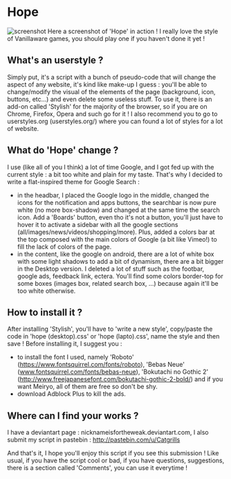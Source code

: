 # Hope

![screenshot](http://i.imgur.com/KIVrF5p.png)
Here a screenshot of 'Hope' in action ! I really love the style of Vanillaware games, you should play one if you haven't done it yet !

What's an userstyle ?
-------------------------------

Simply put, it's a script with a bunch of pseudo-code that will change the aspect of any website, it's kind like make-up I guess : you'll be able to change/modify the visual of the elements of the page (background, icon, buttons, etc...) and even delete some useless stuff. To use it, there is an add-on called 'Stylish' for the majority of the browser, so if you are on Chrome, Firefox, Opera and such go for it ! I also recommend you to go to userstyles.org (userstyles.org/) where you can found a lot of styles for a lot of website.

What do 'Hope' change ?
-------------------------------
I use (like all of you I think) a lot of time Google, and I got fed up with the current style : a bit too white and plain for my taste. That's why I decided to write a flat-inspired theme for Google Search :
- in the headbar, I placed the Google logo in the middle, changed the icons for the notification and apps buttons, the searchbar is now pure white (no more box-shadow) and changed at the same time the search icon. Add a 'Boards' button, even tho it's not a button, you'll just have to hover it to activate a sidebar with all the google sections (all/images/news/videos/shopping/more). Plus, added a colors bar at the top composed with the main colors of Google (a bit like Vimeo!) to fill the lack of colors of the page.
- in the content, like the google on android, there are a lot of white box with some light shadows to add a bit of dynamism, there are  a bit bigger in the Desktop version. I deleted a lot of stuff such as the footbar, google ads, feedback link, ectera. You'll find some colors border-top for some boxes (images box, related search box, ...) because again it'll be too white otherwise.

How to install it ?
-------------------------------
After installing 'Stylish', you'll have to 'write a new style', copy/paste the code in 'hope (desktop).css' or 'hope (lapto).css', name the style and then save ! Before installing it, I suggest you :

* to install the font I used, namely 'Roboto' (https://www.fontsquirrel.com/fonts/roboto), 'Bebas Neue' (www.fontsquirrel.com/fonts/bebas-neue), 'Bokutachi no Gothic 2' (http://www.freejapanesefont.com/bokutachi-gothic-2-bold/) and if you want Meiryo, all of them are free so don't be shy.
* download Adblock Plus to kill the ads.

Where can I find your works ?
-------------------------------
I have a deviantart page : nicknameisfortheweak.deviantart.com, I also submit my script in pastebin : http://pastebin.com/u/Catgrills

And that's it, I hope you'll enjoy this script if you see this submission ! Like usual, if you have the script cool or bad, if you have questions, suggestions, there is a section called 'Comments', you can use it everytime !
